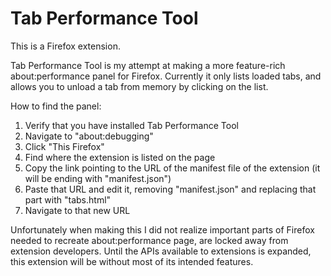 # Tab Performance Tool

This is a Firefox extension.

Tab Performance Tool is my attempt at making a more feature-rich about:performance panel for Firefox. Currently it only lists loaded tabs, and allows you to unload a tab from memory by clicking on the list.

How to find the panel:

1) Verify that you have installed Tab Performance Tool
2) Navigate to "about:debugging"
3) Click "This Firefox"
4) Find where the extension is listed on the page
5) Copy the link pointing to the URL of the manifest file of the extension (it will be ending with "manifest.json")
6) Paste that URL and edit it, removing "manifest.json" and replacing that part with "tabs.html"
7) Navigate to that new URL

Unfortunately when making this I did not realize important parts of Firefox needed to recreate about:performance page, are locked away from extension developers. Until the APIs available to extensions is expanded, this extension will be without most of its intended features.
